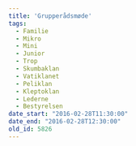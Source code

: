 ```yaml
---
title: 'Grupperådsmøde'
tags:
  - Familie
  - Mikro
  - Mini
  - Junior
  - Trop
  - Skumbaklan
  - Vatiklanet
  - Peliklan
  - Kleptoklan
  - Lederne
  - Bestyrelsen
date_start: "2016-02-28T11:30:00"
date_end: "2016-02-28T12:30:00"
old_id: 5826
---
```

